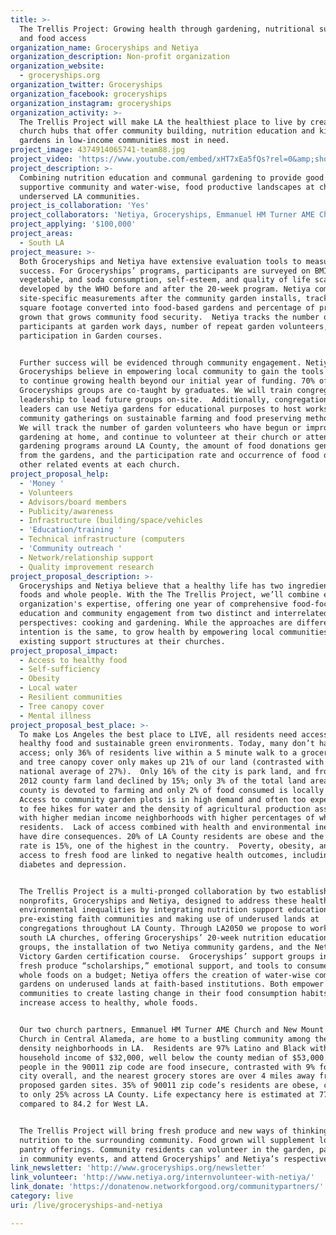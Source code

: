 ```yaml
---
title: >-
  The Trellis Project: Growing health through gardening, nutritional support,
  and food access
organization_name: Groceryships and Netiya
organization_description: Non-profit organization
organization_website:
  - groceryships.org
organization_twitter: Groceryships
organization_facebook: groceryships
organization_instagram: groceryships
organization_activity: >-
  The Trellis Project will make LA the healthiest place to live by creating
  church hubs that offer community building, nutrition education and kitchen
  gardens in low-income communities most in need.
project_image: 4374914065741-team88.jpg
project_video: 'https://www.youtube.com/embed/xHT7xEa5fQs?rel=0&amp;showinfo=0'
project_description: >-
  Combining nutrition education and communal gardening to provide good food, a
  supportive community and water-wise, food productive landscapes at churches in
  underserved LA communities.
project_is_collaboration: 'Yes'
project_collaborators: 'Netiya, Groceryships, Emmanuel HM Turner AME Church, New Mount Calvary Church'
project_applying: '$100,000'
project_areas:
  - South LA
project_measure: >-
  Both Groceryships and Netiya have extensive evaluation tools to measure
  success. For Groceryships’ programs, participants are surveyed on BMI, fruit,
  vegetable, and soda consumption, self-esteem, and quality of life scales
  developed by the WHO before and after the 20-week program. Netiya completes
  site-specific measurements after the community garden installs, tracking
  square footage converted into food-based gardens and percentage of produce
  grown that grows community food security.  Netiya tracks the number of
  participants at garden work days, number of repeat garden volunteers, and
  participation in Garden courses.


  Further success will be evidenced through community engagement. Netiya and
  Groceryships believe in empowering local community to gain the tools necessary
  to continue growing health beyond our initial year of funding. 70% of
  Groceryships groups are co-taught by graduates. We will train congregational
  leadership to lead future groups on-site.  Additionally, congregational
  leaders can use Netiya gardens for educational purposes to host workshops and
  community gatherings on sustainable farming and food preserving methodology. 
  We will track the number of garden volunteers who have begun or improved
  gardening at home, and continue to volunteer at their church or attend other
  gardening programs around LA County, the amount of food donations generated
  from the gardens, and the participation rate and occurrence of food drives and
  other related events at each church.
project_proposal_help:
  - 'Money '
  - Volunteers
  - Advisors/board members
  - Publicity/awareness
  - Infrastructure (building/space/vehicles
  - 'Education/training '
  - Technical infrastructure (computers
  - 'Community outreach '
  - Network/relationship support
  - Quality improvement research
project_proposal_description: >-
  Groceryships and Netiya believe that a healthy life has two ingredients: whole
  foods and whole people. With the The Trellis Project, we’ll combine each
  organization's expertise, offering one year of comprehensive food-focused
  education and community engagement from two distinct and interrelated
  perspectives: cooking and gardening. While the approaches are different, the
  intention is the same, to grow health by empowering local communities through
  existing support structures at their churches.
project_proposal_impact:
  - Access to healthy food
  - Self-sufficiency
  - Obesity
  - Local water
  - Resilient communities
  - Tree canopy cover
  - Mental illness
project_proposal_best_place: >-
  To make Los Angeles the best place to LIVE, all residents need access to
  healthy food and sustainable green environments. Today, many don’t have this
  access; only 36% of residents live within a 5 minute walk to a grocery store
  and tree canopy cover only makes up 21% of our land (contrasted with a
  national average of 27%).  Only 16% of the city is park land, and from 2007 to
  2012 county farm land declined by 15%; only 3% of the total land area in the
  county is devoted to farming and only 2% of food consumed is locally produced.
  Access to community garden plots is in high demand and often too expensive due
  to fee hikes for water and the density of agricultural production associated
  with higher median income neighborhoods with higher percentages of white
  residents.  Lack of access combined with health and environmental inequalities
  have dire consequences. 20% of LA County residents are obese and the poverty
  rate is 15%, one of the highest in the country.  Poverty, obesity, and lack of
  access to fresh food are linked to negative health outcomes, including
  diabetes and depression.


  The Trellis Project is a multi-pronged collaboration by two established
  nonprofits, Groceryships and Netiya, designed to address these health and
  environmental inequalities by integrating nutrition support education into
  pre-existing faith communities and making use of underused lands at
  congregations throughout LA County. Through LA2050 we propose to work at two
  south LA churches, offering Groceryships’ 20-week nutrition education support
  groups, the installation of two Netiya community gardens, and the Netiya
  Victory Garden certification course.  Groceryships’ support groups include
  fresh produce “scholarships,” emotional support, and tools to consume more
  whole foods on a budget; Netiya offers the creation of water-wise community
  gardens on underused lands at faith-based institutions. Both empower
  communities to create lasting change in their food consumption habits, and
  increase access to healthy, whole foods. 


  Our two church partners, Emmanuel HM Turner AME Church and New Mount Calvary
  Church in Central Alameda, are home to a bustling community among the highest
  density neighborhoods in LA.  Residents are 97% Latino and Black with a median
  household income of $32,000, well below the county median of $53,000.  28% of
  people in the 90011 zip code are food insecure, contrasted with 9% for the
  city overall, and the nearest grocery stores are over 4 miles away from our
  proposed garden sites. 35% of 90011 zip code’s residents are obese, compared
  to only 25% across LA County. Life expectancy here is estimated at 77.6 years,
  compared to 84.2 for West LA.


  The Trellis Project will bring fresh produce and new ways of thinking about
  nutrition to the surrounding community. Food grown will supplement local food
  pantry offerings. Community residents can volunteer in the garden, participate
  in community events, and attend Groceryships’ and Netiya’s respective classes.
link_newsletter: 'http://www.groceryships.org/newsletter'
link_volunteer: 'http://www.netiya.org/internvolunteer-with-netiya/'
link_donate: 'https://donatenow.networkforgood.org/communitypartners/'
category: live
uri: /live/groceryships-and-netiya

---
```

